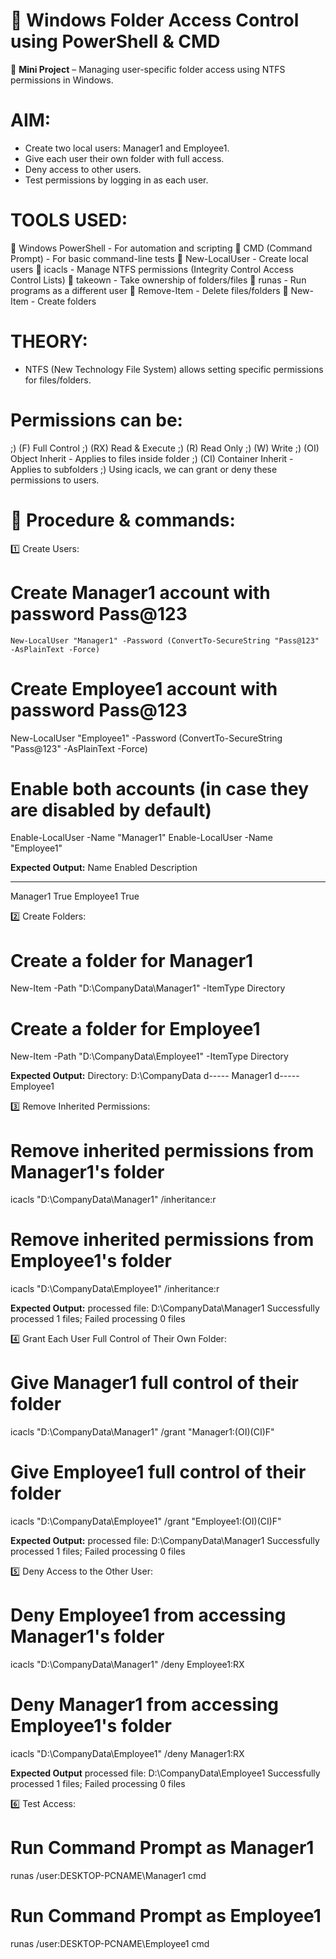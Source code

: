 # 📂 Windows Folder Access Control using PowerShell & CMD

🎯 **Mini Project** – Managing user-specific folder access using NTFS permissions in Windows.

# AIM:
-  Create two local users: Manager1 and Employee1.
-  Give each user their own folder with full access.
-  Deny access to other users.
-  Test permissions by logging in as each user.

# TOOLS USED:

📍 Windows PowerShell - For automation and scripting
📍 CMD (Command Prompt) - For basic command-line tests
📍 New-LocalUser - Create local users
📍 icacls - Manage NTFS permissions (Integrity Control Access Control Lists)
📍 takeown - Take ownership of folders/files
📍 runas - Run programs as a different user
📍 Remove-Item - Delete files/folders
📍 New-Item - Create folders

# THEORY:
-  NTFS (New Technology File System) allows setting specific permissions for files/folders.
# Permissions can be:

;) (F)   Full Control
;) (RX)  Read & Execute
;) (R)   Read Only
;) (W)   Write
;) (OI)  Object Inherit - Applies to files inside folder
;) (CI)  Container Inherit - Applies to subfolders
;) Using icacls, we can grant or deny these permissions to users.

# 📝 Procedure & commands:

1️⃣ Create Users:
# Create Manager1 account with password Pass@123

``` New-LocalUser "Manager1" -Password (ConvertTo-SecureString "Pass@123" -AsPlainText -Force) ```

# Create Employee1 account with password Pass@123

New-LocalUser "Employee1" -Password (ConvertTo-SecureString "Pass@123" -AsPlainText -Force)

# Enable both accounts (in case they are disabled by default)

Enable-LocalUser -Name "Manager1"
Enable-LocalUser -Name "Employee1"

**Expected Output:**
Name      Enabled Description
----      ------- -----------
Manager1  True
Employee1 True

2️⃣ Create Folders:

# Create a folder for Manager1

New-Item -Path "D:\CompanyData\Manager1" -ItemType Directory

# Create a folder for Employee1

New-Item -Path "D:\CompanyData\Employee1" -ItemType Directory

**Expected Output:**
Directory: D:\CompanyData
d-----   <date-time>   Manager1
d-----   <date-time>   Employee1

3️⃣ Remove Inherited Permissions:

# Remove inherited permissions from Manager1's folder
icacls "D:\CompanyData\Manager1" /inheritance:r

# Remove inherited permissions from Employee1's folder
icacls "D:\CompanyData\Employee1" /inheritance:r

**Expected Output:**
processed file: D:\CompanyData\Manager1
Successfully processed 1 files; Failed processing 0 files

4️⃣ Grant Each User Full Control of Their Own Folder:
# Give Manager1 full control of their folder
icacls "D:\CompanyData\Manager1" /grant "Manager1:(OI)(CI)F"

# Give Employee1 full control of their folder
icacls "D:\CompanyData\Employee1" /grant "Employee1:(OI)(CI)F"

**Expected Output:**
processed file: D:\CompanyData\Manager1
Successfully processed 1 files; Failed processing 0 files

5️⃣ Deny Access to the Other User:
# Deny Employee1 from accessing Manager1's folder
icacls "D:\CompanyData\Manager1" /deny Employee1:RX

# Deny Manager1 from accessing Employee1's folder
icacls "D:\CompanyData\Employee1" /deny Manager1:RX

**Expected Output**
processed file: D:\CompanyData\Employee1
Successfully processed 1 files; Failed processing 0 files

6️⃣ Test Access:
# Run Command Prompt as Manager1
runas /user:DESKTOP-PCNAME\Manager1 cmd

# Run Command Prompt as Employee1
runas /user:DESKTOP-PCNAME\Employee1 cmd
